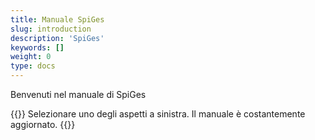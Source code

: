 ```yaml
---
title: Manuale SpiGes
slug: introduction
description: 'SpiGes'
keywords: []
weight: 0
type: docs
---
```


Benvenuti nel manuale di SpiGes

{{<alert color="info">}}
Selezionare uno degli aspetti a sinistra. Il manuale è costantemente aggiornato.
{{</alert>}}
